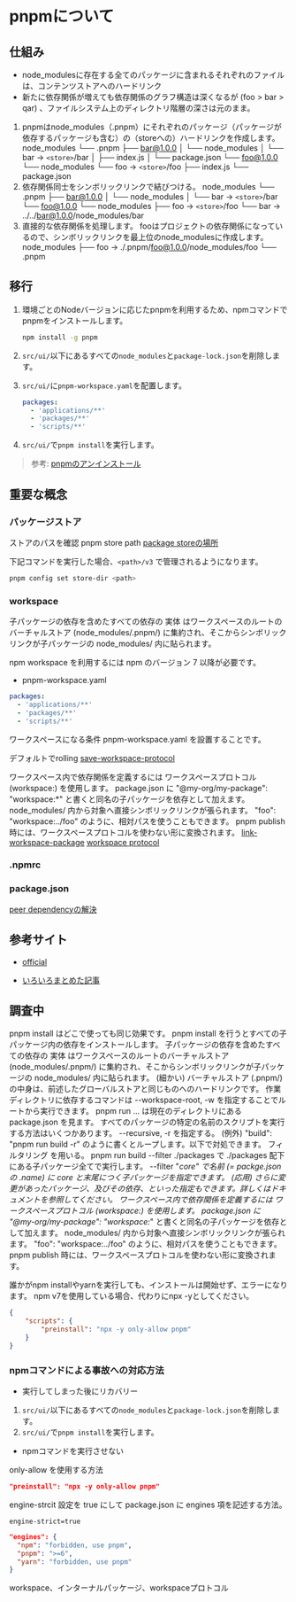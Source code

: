 # pnpmについて

## 仕組み

- node_modulesに存在する全てのパッケージに含まれるそれぞれのファイルは、コンテンツストアへのハードリンク
- 新たに依存関係が増えても依存関係のグラフ構造は深くなるが (foo > bar > qar) 、ファイルシステム上のディレクトリ階層の深さは元のまま。

1. pnpmはnode_modules（.pnpm）にそれぞれのパッケージ（パッケージが依存するパッケージも含む）の（storeへの）ハードリンクを作成します。
    node_modules
    └── .pnpm
        ├── bar@1.0.0
        │   └── node_modules
        │       └── bar -> `<store>`/bar
        │           ├── index.js
        │           └── package.json
        └── foo@1.0.0
            └── node_modules
                └── foo -> `<store>`/foo
                    ├── index.js
                    └── package.json
2. 依存関係同士をシンボリックリンクで結びつける。
    node_modules
    └── .pnpm
        ├── bar@1.0.0
        │   └── node_modules
        │       └── bar -> `<store>`/bar
        └── foo@1.0.0
            └── node_modules
                ├── foo -> `<store>`/foo
                └── bar -> ../../bar@1.0.0/node_modules/bar
3. 直接的な依存関係を処理します。 fooはプロジェクトの依存関係になっているので、シンボリックリンクを最上位のnode_modulesに作成します。
    node_modules
    ├── foo -> ./.pnpm/foo@1.0.0/node_modules/foo
    └── .pnpm

## 移行

1. 環境ごとのNodeバージョンに応じたpnpmを利用するため、npmコマンドでpnpmをインストールします。

    ```sh
    npm install -g pnpm
    ```

2. `src/ui/`以下にあるすべての`node_modules`と`package-lock.json`を削除します。

3. `src/ui/`に`pnpm-workspace.yaml`を配置します。

    ```yaml
    packages:
      - 'applications/**'
      - 'packages/**'
      - 'scripts/**'
    ```

4. `src/ui/`で```pnpm install```を実行します。

> 参考: [pnpmのアンインストール](https://pnpm.io/ja/uninstall)

## 重要な概念

### パッケージストア

ストアのパスを確認
pnpm store path
[package storeの場所](https://pnpm.io/ja/npmrc#store-dir)

下記コマンドを実行した場合、`<path>/v3` で管理されるようになります。

```sh
pnpm config set store-dir <path>
```

### workspace

子パッケージの依存を含めたすべての依存の 実体 はワークスペースのルートのバーチャルストア (node_modules/.pnpm/) に集約され、そこからシンボリックリンクが子パッケージの node_modules/ 内に貼られます。

npm workspace を利用するには npm のバージョン 7 以降が必要です。

- pnpm-workspace.yaml

```yaml
packages:
  - 'applications/**'
  - 'packages/**'
  - 'scripts/**'
```

ワークスペースになる条件
pnpm-workspace.yaml を設置することです。

デフォルトでrolling
[save-workspace-protocol](https://pnpm.io/ja/npmrc#save-workspace-protocol)

ワークスペース内で依存関係を定義するには ワークスペースプロトコル (workspace:) を使用します。
package.json に "@my-org/my-package": "workspace:*" と書くと同名の子パッケージを依存として加えます。 node_modules/ 内から対象へ直接シンボリックリンクが張られます。
"foo": "workspace:../foo" のように、相対パスを使うこともできます。
pnpm publish 時には、ワークスペースプロトコルを使わない形に変換されます。
[link-workspace-package](https://pnpm.io/ja/npmrc#link-workspace-packages)
[workspace protocol](https://pnpm.io/ja/workspaces#%E3%83%AF%E3%83%BC%E3%82%AF%E3%82%B9%E3%83%9A%E3%83%BC%E3%82%B9%E3%83%97%E3%83%AD%E3%83%88%E3%82%B3%E3%83%AB-workspace)

### .npmrc

### package.json

[peer dependencyの解決](https://pnpm.io/ja/how-peers-are-resolved)

## 参考サイト

- [official](https://pnpm.io/ja)

- [いろいろまとめた記事](https://zenn.dev/luma/articles/4f763dc90fcaaa)

## 調査中

pnpm install はどこで使っても同じ効果です。
    pnpm install を行うとすべての子パッケージ内の依存をインストールします。
    子パッケージの依存を含めたすべての依存の 実体 はワークスペースのルートのバーチャルストア (node_modules/.pnpm/) に集約され、そこからシンボリックリンクが子パッケージの node_modules/ 内に貼られます。
    (細かい) バーチャルストア (.pnpm/) の中身は、前述したグローバルストアと同じものへのハードリンクです。
作業ディレクトリに依存するコマンドは --workspace-root, -w を指定することでルートから実行できます。
pnpm run ... は現在のディレクトリにある package.json を見ます。
すべてのパッケージの特定の名前のスクリプトを実行する方法はいくつかあります。
    --recursive, -r を指定する。
    (例外) "build": "pnpm run build -r" のように書くとループします。以下で対処できます。
    フィルタリング を用いる。
    pnpm run build --filter ./packages で ./packages 配下にある子パッケージ全てで実行します。
    --filter "*core" で名前 (= packge.json の .name) に core と末尾につく子パッケージを指定できます。
    (応用) さらに変更があったパッケージ、及びその依存、といった指定もできます。詳しくはドキュメントを参照してください。
ワークスペース内で依存関係を定義するには ワークスペースプロトコル (workspace:) を使用します。
    package.json に "@my-org/my-package": "workspace:*" と書くと同名の子パッケージを依存として加えます。 node_modules/ 内から対象へ直接シンボリックリンクが張られます。
    "foo": "workspace:../foo" のように、相対パスを使うこともできます。
    pnpm publish 時には、ワークスペースプロトコルを使わない形に変換されます。

誰かがnpm installやyarnを実行しても、インストールは開始せず、エラーになります。
npm v7を使用している場合、代わりにnpx -yとしてください。

```json
{
    "scripts": {
        "preinstall": "npx -y only-allow pnpm"
    }
}
```

### npmコマンドによる事故への対応方法

- 実行してしまった後にリカバリー

1. `src/ui/`以下にあるすべての`node_modules`と`package-lock.json`を削除します。
2. `src/ui/`で```pnpm install```を実行します。

- npmコマンドを実行させない

only-allow を使用する方法

```json:package.json
"preinstall": "npx -y only-allow pnpm"
```

engine-strcit 設定を true にして package.json に engines 項を記述する方法。

```yaml:.npmrc
engine-strict=true
```

```json:package.json
"engines": {
  "npm": "forbidden, use pnpm",
  "pnpm": ">=6",
  "yarn": "forbidden, use pnpm"
}
```

workspace、インターナルパッケージ、workspaceプロトコル
